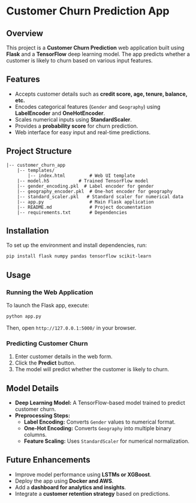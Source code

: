 # Customer Churn Prediction App

## Overview
This project is a **Customer Churn Prediction** web application built using **Flask** and a **TensorFlow** deep learning model. The app predicts whether a customer is likely to churn based on various input features.

## Features
- Accepts customer details such as **credit score, age, tenure, balance, etc.**
- Encodes categorical features (`Gender` and `Geography`) using **LabelEncoder** and **OneHotEncoder**.
- Scales numerical inputs using **StandardScaler**.
- Provides a **probability score** for churn prediction.
- Web interface for easy input and real-time predictions.

## Project Structure
```
|-- customer_churn_app
    |-- templates/
        |-- index.html         # Web UI template
    |-- model.h5           # Trained TensorFlow model
    |-- gender_encoding.pkl  # Label encoder for gender
    |-- geography_encoder.pkl  # One-hot encoder for geography
    |-- standard_scaler.pkl   # Standard scaler for numerical data
    |-- app.py                 # Main Flask application
    |-- README.md              # Project documentation
    |-- requirements.txt       # Dependencies
```

## Installation
To set up the environment and install dependencies, run:
```bash
pip install flask numpy pandas tensorflow scikit-learn
```

## Usage
### Running the Web Application
To launch the Flask app, execute:
```bash
python app.py
```
Then, open `http://127.0.0.1:5000/` in your browser.

### Predicting Customer Churn
1. Enter customer details in the web form.
2. Click the **Predict** button.
3. The model will predict whether the customer is likely to churn.

## Model Details
- **Deep Learning Model:** A TensorFlow-based model trained to predict customer churn.
- **Preprocessing Steps:**
  - **Label Encoding:** Converts `Gender` values to numerical format.
  - **One-Hot Encoding:** Converts `Geography` into multiple binary columns.
  - **Feature Scaling:** Uses `StandardScaler` for numerical normalization.

## Future Enhancements
- Improve model performance using **LSTMs or XGBoost**.
- Deploy the app using **Docker and AWS**.
- Add a **dashboard for analytics and insights**.
- Integrate a **customer retention strategy** based on predictions.

